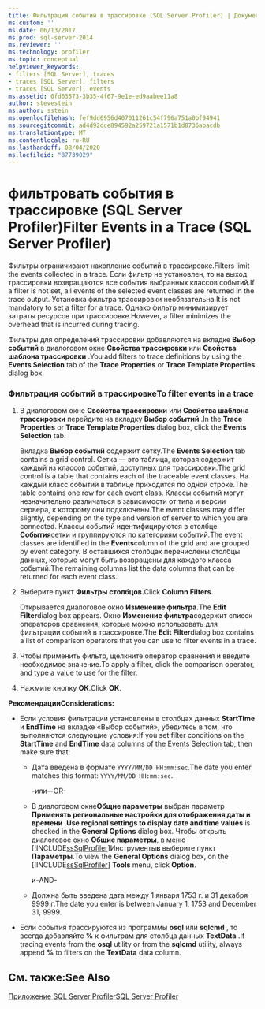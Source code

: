 ```yaml
---
title: Фильтрация событий в трассировке (SQL Server Profiler) | Документация Майкрософт
ms.custom: ''
ms.date: 06/13/2017
ms.prod: sql-server-2014
ms.reviewer: ''
ms.technology: profiler
ms.topic: conceptual
helpviewer_keywords:
- filters [SQL Server], traces
- traces [SQL Server], filters
- traces [SQL Server], events
ms.assetid: 0fd63573-3b35-4f67-9e1e-ed9aabee11a8
author: stevestein
ms.author: sstein
ms.openlocfilehash: fef9dd6956d407011261c54f796a751a0bf94941
ms.sourcegitcommit: ad4d92dce894592a259721a1571b1d8736abacdb
ms.translationtype: MT
ms.contentlocale: ru-RU
ms.lasthandoff: 08/04/2020
ms.locfileid: "87739029"
---
```

# <a name="filter-events-in-a-trace-sql-server-profiler"></a><span data-ttu-id="dfff9-102">фильтровать события в трассировке (SQL Server Profiler)</span><span class="sxs-lookup"><span data-stu-id="dfff9-102">Filter Events in a Trace (SQL Server Profiler)</span></span>
  <span data-ttu-id="dfff9-103">Фильтры ограничивают накопление событий в трассировке.</span><span class="sxs-lookup"><span data-stu-id="dfff9-103">Filters limit the events collected in a trace.</span></span> <span data-ttu-id="dfff9-104">Если фильтр не установлен, то на выход трассировки возвращаются все события выбранных классов событий.</span><span class="sxs-lookup"><span data-stu-id="dfff9-104">If a filter is not set, all events of the selected event classes are returned in the trace output.</span></span> <span data-ttu-id="dfff9-105">Установка фильтра трассировки необязательна.</span><span class="sxs-lookup"><span data-stu-id="dfff9-105">It is not mandatory to set a filter for a trace.</span></span> <span data-ttu-id="dfff9-106">Однако фильтр минимизирует затраты ресурсов при трассировке.</span><span class="sxs-lookup"><span data-stu-id="dfff9-106">However, a filter minimizes the overhead that is incurred during tracing.</span></span>  
  
 <span data-ttu-id="dfff9-107">Фильтры для определений трассировки добавляются на вкладке **Выбор событий** в диалоговом окне **Свойства трассировки** или **Свойства шаблона трассировки** .</span><span class="sxs-lookup"><span data-stu-id="dfff9-107">You add filters to trace definitions by using the **Events Selection** tab of the **Trace Properties** or **Trace Template Properties** dialog box.</span></span>  
  
### <a name="to-filter-events-in-a-trace"></a><span data-ttu-id="dfff9-108">Фильтрация событий в трассировке</span><span class="sxs-lookup"><span data-stu-id="dfff9-108">To filter events in a trace</span></span>  
  
1.  <span data-ttu-id="dfff9-109">В диалоговом окне **Свойства трассировки** или **Свойства шаблона трассировки** перейдите на вкладку **Выбор событий** .</span><span class="sxs-lookup"><span data-stu-id="dfff9-109">In the **Trace Properties** or **Trace Template Properties** dialog box, click the **Events Selection** tab.</span></span>  
  
     <span data-ttu-id="dfff9-110">Вкладка **Выбор событий** содержит сетку.</span><span class="sxs-lookup"><span data-stu-id="dfff9-110">The **Events Selection** tab contains a grid control.</span></span> <span data-ttu-id="dfff9-111">Сетка — это таблица, которая содержит каждый из классов событий, доступных для трассировки.</span><span class="sxs-lookup"><span data-stu-id="dfff9-111">The grid control is a table that contains each of the traceable event classes.</span></span> <span data-ttu-id="dfff9-112">На каждый класс событий в таблице приходится по одной строке.</span><span class="sxs-lookup"><span data-stu-id="dfff9-112">The table contains one row for each event class.</span></span> <span data-ttu-id="dfff9-113">Классы событий могут незначительно различаться в зависимости от типа и версии сервера, к которому они подключены.</span><span class="sxs-lookup"><span data-stu-id="dfff9-113">The event classes may differ slightly, depending on the type and version of server to which you are connected.</span></span> <span data-ttu-id="dfff9-114">Классы событий идентифицируются в столбце **События**сетки и группируются по категориям событий.</span><span class="sxs-lookup"><span data-stu-id="dfff9-114">The event classes are identified in the **Events**column of the grid and are grouped by event category.</span></span> <span data-ttu-id="dfff9-115">В оставшихся столбцах перечислены столбцы данных, которые могут быть возвращены для каждого класса событий.</span><span class="sxs-lookup"><span data-stu-id="dfff9-115">The remaining columns list the data columns that can be returned for each event class.</span></span>  
  
2.  <span data-ttu-id="dfff9-116">Выберите пункт **Фильтры столбцов.**</span><span class="sxs-lookup"><span data-stu-id="dfff9-116">Click **Column Filters.**</span></span>  
  
     <span data-ttu-id="dfff9-117">Открывается диалоговое окно **Изменение фильтра**.</span><span class="sxs-lookup"><span data-stu-id="dfff9-117">The **Edit Filter**dialog box appears.</span></span> <span data-ttu-id="dfff9-118">Окно **Изменение фильтра**содержит список операторов сравнения, которые можно использовать для фильтрации событий в трассировке.</span><span class="sxs-lookup"><span data-stu-id="dfff9-118">The **Edit Filter**dialog box contains a list of comparison operators that you can use to filter events in a trace.</span></span>  
  
3.  <span data-ttu-id="dfff9-119">Чтобы применить фильтр, щелкните оператор сравнения и введите необходимое значение.</span><span class="sxs-lookup"><span data-stu-id="dfff9-119">To apply a filter, click the comparison operator, and type a value to use for the filter.</span></span>  
  
4.  <span data-ttu-id="dfff9-120">Нажмите кнопку **ОК**.</span><span class="sxs-lookup"><span data-stu-id="dfff9-120">Click **OK**.</span></span>  
  
 <span data-ttu-id="dfff9-121">**Рекомендации**</span><span class="sxs-lookup"><span data-stu-id="dfff9-121">**Considerations:**</span></span>  
  
-   <span data-ttu-id="dfff9-122">Если условия фильтрации установлены в столбцах данных **StartTime** и **EndTime** на вкладке «Выбор событий», убедитесь в том, что выполняются следующие условия:</span><span class="sxs-lookup"><span data-stu-id="dfff9-122">If you set filter conditions on the **StartTime** and **EndTime** data columns of the Events Selection tab, then make sure that:</span></span>  
  
    -   <span data-ttu-id="dfff9-123">Дата введена в формате `YYYY/MM/DD HH:mm:sec`.</span><span class="sxs-lookup"><span data-stu-id="dfff9-123">The date you enter matches this format: `YYYY/MM/DD HH:mm:sec`.</span></span>  
  
         <span data-ttu-id="dfff9-124">-или-</span><span class="sxs-lookup"><span data-stu-id="dfff9-124">-OR-</span></span>  
  
    -   <span data-ttu-id="dfff9-125">В диалоговом окне**Общие параметры** выбран параметр **Применять региональные настройки для отображения даты и времени** .</span><span class="sxs-lookup"><span data-stu-id="dfff9-125">**Use regional settings to display date and time values** is checked in the **General Options** dialog box.</span></span> <span data-ttu-id="dfff9-126">Чтобы открыть диалоговое окно **Общие параметры**, в меню [!INCLUDE[ssSqlProfiler](../../includes/sssqlprofiler-md.md)]Инструменты**в** выберите пункт **Параметры**.</span><span class="sxs-lookup"><span data-stu-id="dfff9-126">To view the **General Options** dialog box, on the [!INCLUDE[ssSqlProfiler](../../includes/sssqlprofiler-md.md)] **Tools** menu, click **Option**.</span></span>  
  
         <span data-ttu-id="dfff9-127">и</span><span class="sxs-lookup"><span data-stu-id="dfff9-127">-AND-</span></span>  
  
    -   <span data-ttu-id="dfff9-128">Должна быть введена дата между 1 января 1753 г. и 31 декабря 9999 г.</span><span class="sxs-lookup"><span data-stu-id="dfff9-128">The date you enter is between January 1, 1753 and December 31, 9999.</span></span>  
  
-   <span data-ttu-id="dfff9-129">Если события трассируются из программы **osql** или **sqlcmd** , то всегда добавляйте **%** к фильтрам для столбца данных **TextData** .</span><span class="sxs-lookup"><span data-stu-id="dfff9-129">If tracing events from the **osql** utility or from the **sqlcmd** utility, always append **%** to filters on the **TextData** data column.</span></span>  
  
## <a name="see-also"></a><span data-ttu-id="dfff9-130">См. также:</span><span class="sxs-lookup"><span data-stu-id="dfff9-130">See Also</span></span>  
 [<span data-ttu-id="dfff9-131">Приложение SQL Server Profiler</span><span class="sxs-lookup"><span data-stu-id="dfff9-131">SQL Server Profiler</span></span>](sql-server-profiler.md)  
  
  
